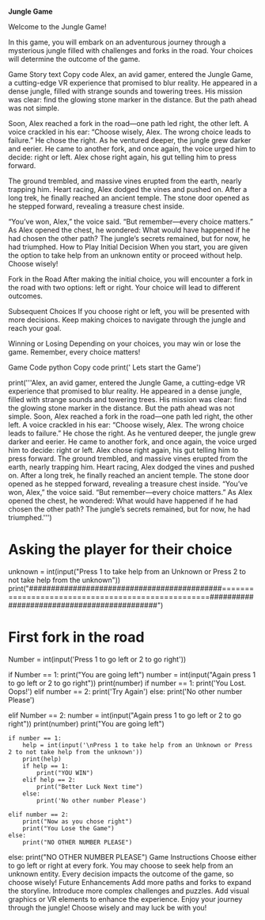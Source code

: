 **Jungle Game**


Welcome to the Jungle Game!

In this game, you will embark on an adventurous journey through a mysterious jungle filled with challenges and forks in the road. Your choices will determine the outcome of the game.

Game Story
text
Copy code
Alex, an avid gamer, entered the Jungle Game, a cutting-edge VR experience that promised to blur reality. He appeared in a dense jungle, filled with strange sounds and towering trees. His mission was clear: find the glowing stone marker in the distance. But the path ahead was not simple.

Soon, Alex reached a fork in the road—one path led right, the other left. A voice crackled in his ear: “Choose wisely, Alex. The wrong choice leads to failure.” He chose the right. As he ventured deeper, the jungle grew darker and eerier. He came to another fork, and once again, the voice urged him to decide: right or left. Alex chose right again, his gut telling him to press forward.

The ground trembled, and massive vines erupted from the earth, nearly trapping him. Heart racing, Alex dodged the vines and pushed on. After a long trek, he finally reached an ancient temple. The stone door opened as he stepped forward, revealing a treasure chest inside. 

“You’ve won, Alex,” the voice said. “But remember—every choice matters.” As Alex opened the chest, he wondered: What would have happened if he had chosen the other path? The jungle’s secrets remained, but for now, he had triumphed.
How to Play
Initial Decision
When you start, you are given the option to take help from an unknown entity or proceed without help.
Choose wisely!

Fork in the Road
After making the initial choice, you will encounter a fork in the road with two options: left or right. Your choice will lead to different outcomes.

Subsequent Choices
If you choose right or left, you will be presented with more decisions. Keep making choices to navigate through the jungle and reach your goal.

Winning or Losing
Depending on your choices, you may win or lose the game. Remember, every choice matters!

Game Code
python
Copy code
print('                                                          Lets start the Game')

print('''Alex, an avid gamer, entered the Jungle Game, a cutting-edge VR experience that promised to blur reality. He appeared in a dense jungle, filled with strange sounds and towering trees. His mission was clear: find the glowing stone marker in the distance. But the path ahead was not simple. Soon, Alex reached a fork in the road—one path led right, the other left. A voice crackled in his ear: “Choose wisely, Alex. The wrong choice leads to failure.” He chose the right. As he ventured deeper, the jungle grew darker and eerier. He came to another fork, and once again, the voice urged him to decide: right or left. Alex chose right again, his gut telling him to press forward. The ground trembled, and massive vines erupted from the earth, nearly trapping him. Heart racing, Alex dodged the vines and pushed on. After a long trek, he finally reached an ancient temple. The stone door opened as he stepped forward, revealing a treasure chest inside. “You’ve won, Alex,” the voice said. “But remember—every choice matters.” As Alex opened the chest, he wondered: What would have happened if he had chosen the other path? The jungle’s secrets remained, but for now, he had triumphed.''')

# Asking the player for their choice
unknown = int(input("Press 1 to take help from an Unknown or Press 2 to not take help from the unknown"))
print("############################################===================================================############################################")

# First fork in the road
Number = int(input('Press 1 to go left or 2 to go right'))

if Number == 1:
    print("You are going left")
    number = int(input("Again press 1 to go left or 2 to go right"))
    print(number)
    if number == 1:
        print('You Lost. Oops!')
    elif number == 2:
        print('Try Again')
    else:
        print('No other number Please')

elif Number == 2:
    number = int(input("Again press 1 to go left or 2 to go right"))
    print(number)
    print("You are going left")

    if number == 1:
        help = int(input('\nPress 1 to take help from an Unknown or Press 2 to not take help from the unknown'))
        print(help)
        if help == 1:
            print("YOU WIN")
        elif help == 2:
            print("Better Luck Next time")
        else:
            print('No other number Please')

    elif number == 2:
        print("Now as you chose right")
        print("You Lose the Game")
    else:
        print("NO OTHER NUMBER PLEASE")
else:
    print("NO OTHER NUMBER PLEASE")
Game Instructions
Choose either to go left or right at every fork.
You may choose to seek help from an unknown entity.
Every decision impacts the outcome of the game, so choose wisely!
Future Enhancements
Add more paths and forks to expand the storyline.
Introduce more complex challenges and puzzles.
Add visual graphics or VR elements to enhance the experience.
Enjoy your journey through the jungle! Choose wisely and may luck be with you!
